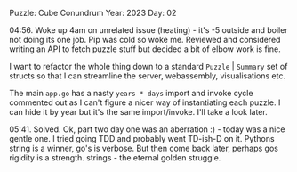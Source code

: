 Puzzle: Cube Conundrum
Year: 2023
Day: 02

04:56.  Woke up 4am on unrelated issue (heating) - it's -5 outside and boiler not doing its one job.  Pip was cold so woke me.   Reviewed and considered writing an API to fetch puzzle stuff but decided a bit of elbow work is fine.

I want to refactor the whole thing down to a standard `Puzzle` | `Summary` set of structs so that I can streamline the
server, webassembly, visualisations etc. 

The main `app.go` has a nasty `years * days` import and invoke cycle commented out as I can't figure a nicer way of 
instantiating each puzzle.  I can hide it by year but it's the same import/invoke.   I'll take a look later.

05:41.  Solved.  Ok, part two day one was an aberration :) - today was a nice gentle one.  I tried going TDD and probably went TD-ish-D on it.  Pythons string is a winner, go's is verbose.  But then come back later, perhaps gos rigidity is a strength.  strings - the eternal golden struggle.